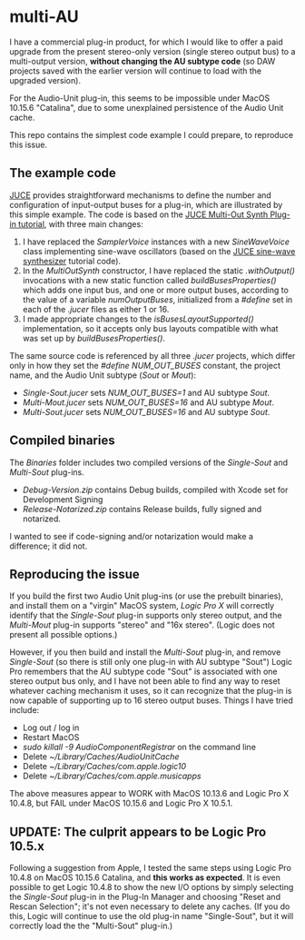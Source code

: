 # multi-AU
I have a commercial plug-in product, for which I would like to offer a paid upgrade from the present stereo-only version (single stereo output bus) to a multi-output version, **without changing the AU subtype code** (so DAW projects saved with the earlier version will continue to load with the upgraded version).

For the Audio-Unit plug-in, this seems to be impossible under MacOS 10.15.6 "Catalina", due to some unexplained persistence of the Audio Unit cache.

This repo contains the simplest code example I could prepare, to reproduce this issue.

## The example code

[JUCE](http://juce.com) provides straightforward mechanisms to define the number and configuration of input-output buses for a plug-in, which are illustrated by this simple example. The code is based on the [JUCE Multi-Out Synth Plug-in tutorial](https://docs.juce.com/master/tutorial_plugin_examples.html#tutorial_plugin_examples_multi_out_synth), with three main changes:
1. I have replaced the *SamplerVoice* instances with a new *SineWaveVoice* class implementing sine-wave oscillators (based on the [JUCE sine-wave synthesizer](https://docs.juce.com/master/tutorial_sine_synth.html) tutorial code).
2. In the *MultiOutSynth* constructor, I have replaced the static *.withOutput()* invocations with a new static function called *buildBusesProperties()* which adds one input bus, and one or more output buses, according to the value of a variable *numOutputBuses*, initialized from a *#define* set in each of the *.jucer* files as either 1 or 16.
3. I made appropriate changes to the *isBusesLayoutSupported()* implementation, so it accepts only bus layouts compatible with what was set up by *buildBusesProperties()*.

The same source code is referenced by all three *.jucer* projects, which differ only in how they set the *#define NUM_OUT_BUSES* constant, the project name, and the Audio Unit subtype (*Sout* or *Mout*):
- *Single-Sout.jucer* sets *NUM_OUT_BUSES=1* and AU subtype *Sout*.
- *Multi-Mout.jucer* sets *NUM_OUT_BUSES=16* and AU subtype *Mout*.
- *Multi-Sout.jucer* sets *NUM_OUT_BUSES=16* and AU subtype *Sout*.

## Compiled binaries

The *Binaries* folder includes two compiled versions of the *Single-Sout* and *Multi-Sout* plug-ins.
 - *Debug-Version.zip* contains Debug builds, compiled with Xcode set for Development Signing
 - *Release-Notarized.zip* contains Release builds, fully signed and notarized.
 
I wanted to see if code-signing and/or notarization would make a difference; it did not.

## Reproducing the issue

If you build the first two Audio Unit plug-ins (or use the prebuilt binaries), and install them on a "virgin" MacOS system, *Logic Pro X* will correctly identify that the *Single-Sout* plug-in supports only stereo output, and the *Multi-Mout* plug-in supports "stereo" and "16x stereo". (Logic does not present all possible options.)

However, if you then build and install the *Multi-Sout* plug-in, and remove *Single-Sout* (so there is still only one plug-in with AU subtype "Sout") Logic Pro remembers that the AU subtype code "Sout" is associated with one stereo output bus only, and I have not been able to find any way to reset whatever caching mechanism it uses, so it can recognize that the plug-in is now capable of supporting up to 16 stereo output buses. Things I have tried include:
 - Log out / log in
 - Restart MacOS
 - *sudo killall -9 AudioComponentRegistrar* on the command line
 - Delete *~/Library/Caches/AudioUnitCache*
 - Delete *~/Library/Caches/com.apple.logic10*
 - Delete *~/Library/Caches/com.apple.musicapps*

The above measures appear to WORK with MacOS 10.13.6 and Logic Pro X 10.4.8, but FAIL under MacOS 10.15.6 and Logic Pro X 10.5.1.
 
## UPDATE: The culprit appears to be Logic Pro 10.5.x

Following a suggestion from Apple, I tested the same steps using Logic Pro 10.4.8 on MacOS 10.15.6 Catalina, and **this works as expected**. It is even possible to get Logic 10.4.8 to show the new I/O options by simply selecting the *Single-Sout* plug-in in the Plug-In Manager and choosing "Reset and Rescan Selection"; it's not even necessary to delete any caches. (If you do this, Logic will continue to use the old plug-in name "Single-Sout", but it will correctly load the the "Multi-Sout" plug-in.)
